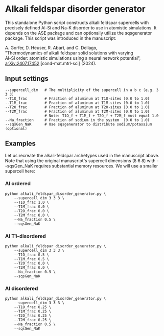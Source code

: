 # Alkali feldspar disorder generator
This standalone Python script constructs alkali feldspar supercells with precisely defined Al-Si and Na-K disorder to use in atomistic simulations. It depends on the ASE package and can optionally utilize the sqsgenerator package. This script was introduced in the manuscript:

A. Gorfer, D. Heuser, R. Abart, and C. Dellago, <br>
"Thermodynamics of alkali feldspar solid solutions with varying <br>
Al-Si order: atomistic simulations using a neural network potential", <br>
[arXiv:2407.17452](https://doi.org/10.48550/arXiv.2407.17452) [cond-mat.mtrl-sci] (2024).

## Input settings
```
--supercell_dim   # The multiplicity of the supercell in a b c (e.g. 3 3 3) 
--T1O_frac        # Fraction of aluminum at T1O-sites (0.0 to 1.0)
--T1M_frac        # Fraction of aluminum at T1M-sites (0.0 to 1.0)
--T2O_frac        # Fraction of aluminum at T2O-sites (0.0 to 1.0)
--T2M_frac        # Fraction of aluminum at T2M-sites (0.0 to 1.0)
                  # Note: T1O_f + T1M_f + T2O_f + T2M_f must equal 1.0
--Na_fraction     # Fraction of sodium in the system  (0.0 to 1.0)
--sqsGen_NaK      # Use sqsgenerator to distribute sodium/potassium (optional)
```
## Examples
Let us recreate the alkali-feldspar archetypes used in the manuscript above. Note that using the original manuscript's supercell dimensions (8 6 8) with --sqsGen_NaK requires substantial memory resources. We will use a smaller supercell here:
### Al ordered
```
python alkali_feldspar_disorder_generator.py \
    --supercell_dim 3 3 3 \
    --T1O_frac 1.0 \
    --T1M_frac 0.0 \
    --T2O_frac 0.0 \
    --T2M_frac 0.0 \
    --Na_fraction 0.5 \
    --sqsGen_NaK
```
### Al T1-disordered
```
python alkali_feldspar_disorder_generator.py \
    --supercell_dim 3 3 3 \
    --T1O_frac 0.5 \
    --T1M_frac 0.5 \
    --T2O_frac 0.0 \
    --T2M_frac 0.0 \
    --Na_fraction 0.5 \
    --sqsGen_NaK
```
### Al disordered
```
python alkali_feldspar_disorder_generator.py \
    --supercell_dim 3 3 3 \
    --T1O_frac 0.25 \
    --T1M_frac 0.25 \
    --T2O_frac 0.25 \
    --T2M_frac 0.25 \
    --Na_fraction 0.5 \
    --sqsGen_NaK
```
